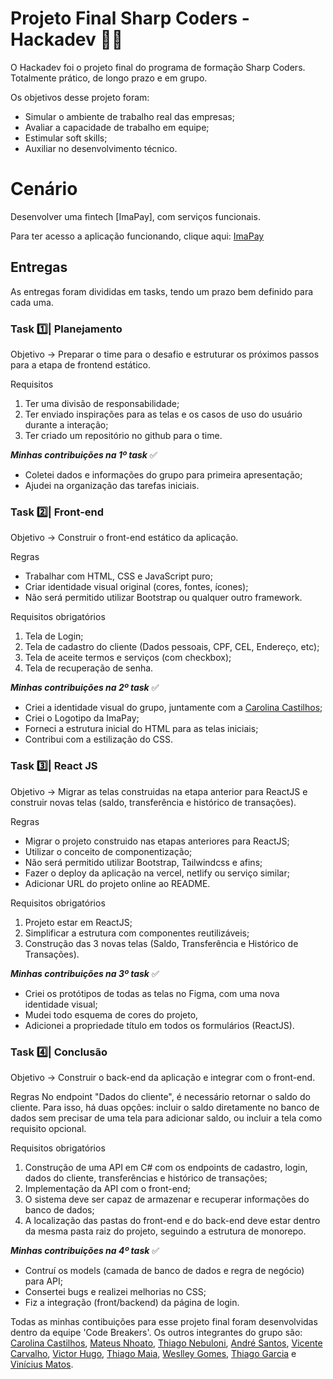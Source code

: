 # Projeto Final Sharp Coders - Hackadev 👩‍💻

O Hackadev foi o projeto final do programa de formação Sharp Coders. Totalmente prático, de longo prazo e em grupo. 

Os objetivos desse projeto foram:
- Simular o ambiente de trabalho real das empresas;
- Avaliar a capacidade de trabalho em equipe; 
- Estimular soft skills;
- Auxiliar no desenvolvimento técnico.

# Cenário 
Desenvolver uma fintech [ImaPay], com serviços funcionais.

Para ter acesso a aplicação funcionando, clique aqui: [ImaPay](https://imapay.netlify.app/)

## Entregas
As entregas foram divididas em tasks, tendo um prazo bem definido para cada uma. 

### Task 1️⃣| Planejamento 
Objetivo -> Preparar o time para o desafio e estruturar os próximos passos para a etapa de frontend estático.

Requisitos
1. Ter uma divisão de responsabilidade;
2. Ter enviado inspirações para as telas e os casos de uso do usuário durante a interação;
3. Ter criado um repositório no github para o time.

**_Minhas contribuições na 1º task_** ✅
- Coletei dados e informações do grupo para primeira apresentação;
- Ajudei na organização das tarefas iniciais.

### Task 2️⃣| Front-end
Objetivo -> Construir o front-end estático da aplicação.

Regras 
- Trabalhar com HTML, CSS e JavaScript puro;
- Criar identidade visual original (cores, fontes, ícones);
- Não será permitido utilizar Bootstrap ou qualquer outro framework.

Requisitos obrigatórios
1. Tela de Login;
2. Tela de cadastro do cliente (Dados pessoais, CPF, CEL, Endereço, etc);
3. Tela de aceite termos e serviços (com checkbox);
4. Tela de recuperação de senha.

**_Minhas contribuições na 2º task_** ✅
- Criei a identidade visual do grupo, juntamente com a [Carolina Castilhos](https://github.com/carolinacastilhos);
- Criei o Logotipo da ImaPay;
-  Forneci a estrutura inicial do HTML para as telas iniciais;
- Contribui com a estilização do CSS.

### Task 3️⃣| React JS
Objetivo -> Migrar as telas construidas na etapa anterior para ReactJS e construir novas telas (saldo, transferência e histórico de transações).

Regras 
- Migrar o projeto construido nas etapas anteriores para ReactJS;
- Utilizar o conceito de componentização;
- Não será permitido utilizar Bootstrap, Tailwindcss e afins;
- Fazer o deploy da aplicação na vercel, netlify ou serviço similar;
- Adicionar URL do projeto online ao README.

Requisitos obrigatórios
1. Projeto estar em ReactJS;
2. Simplificar a estrutura com componentes reutilizáveis;
3. Construção das 3 novas telas (Saldo, Transferência e Histórico de Transações).

**_Minhas contribuições na 3º task_** ✅
- Criei os protótipos de todas as telas no Figma, com uma nova identidade visual; 
- Mudei todo esquema de cores do projeto, 
- Adicionei a propriedade título em todos os formulários (ReactJS).

### Task 4️⃣| Conclusão
Objetivo -> Construir o back-end da aplicação e integrar com o front-end.

Regras
No endpoint "Dados do cliente", é necessário retornar o saldo do cliente. Para isso, há duas opções: incluir o saldo diretamente no banco de dados sem precisar de uma tela para adicionar saldo, ou incluir a tela como requisito opcional.

Requisitos obrigatórios
1. Construção de uma API em C# com os endpoints de cadastro, login, dados do cliente, transferências e histórico de transações;
2. Implementação da API com o front-end;
3. O sistema deve ser capaz de armazenar e recuperar informações do banco de dados;
4. A localização das pastas do front-end e do back-end deve estar dentro da mesma pasta raiz do projeto, seguindo a estrutura de monorepo.

**_Minhas contribuições na 4º task_** ✅
- Contruí os models (camada de banco de dados e regra de negócio) para API;
- Consertei bugs e realizei melhorias no CSS;
- Fiz a integração (front/backend) da página de login. 

Todas as minhas contibuições para esse projeto final foram desenvolvidas dentro da equipe 'Code Breakers'. Os outros integrantes do grupo são: [Carolina Castilhos](https://github.com/carolinacastilhos), [Mateus Nhoato](https://github.com/MateusNhoato), [Thiago Nebuloni](https://github.com/thiagonebuloni), [André Santos](https://github.com/devandresantos), [Vicente Carvalho](https://github.com/Vicentecarvalho-3600), [Victor Hugo](https://github.com/victorhugomr), [Thiago Maia](https://github.com/TmFioravanti), [Weslley Gomes](https://github.com/weslleyjoaquim), [Thiago Garcia](https://github.com/ThGarcia) e [Vinícius Matos](https://github.com/Vinnizius1).
